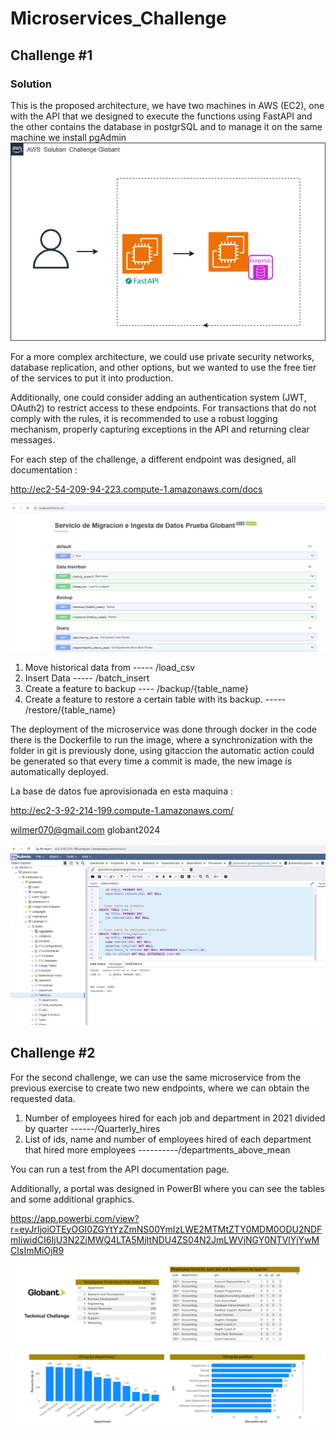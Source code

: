 # Microservices_Challenge

## Challenge #1
### Solution
This is the proposed architecture, we have two machines in AWS (EC2), one with the API that we designed to execute the functions using FastAPI and the other contains the database in postgrSQL and to manage it on the same machine we install pgAdmin
![arquitectura](https://github.com/wagamezj/microservices_challenge/blob/main/images/challenge.drawio.png)

For a more complex architecture, we could use private security networks, database replication, and other options, but we wanted to use the free tier of the services to put it into production.

Additionally, one could consider adding an authentication system (JWT, OAuth2) to restrict access to these endpoints. 
For transactions that do not comply with the rules, it is recommended to use a robust logging mechanism, properly capturing exceptions in the API and returning clear messages.

For each step of the challenge, a different endpoint was designed, all documentation  : 

http://ec2-54-209-94-223.compute-1.amazonaws.com/docs

![documentation](https://github.com/wagamezj/microservices_challenge/blob/main/images/documentation.png)

1. Move historical data from ----- /load_csv
2. Insert Data ----- /batch_insert  
3. Create a feature to backup  ---- /backup/{table_name}
4. Create a feature to restore a certain table with its backup. ----- /restore/{table_name}

The deployment of the microservice was done through docker in the code there is the Dockerfile to run the image, where a synchronization with the folder in git is previously done, using gitaccion the automatic action could be generated so that every time a commit is made, the new image is automatically deployed.

La base de datos fue aprovisionada en esta maquina :

http://ec2-3-92-214-199.compute-1.amazonaws.com/

wilmer070@gmail.com
globant2024

![database](https://github.com/wagamezj/microservices_challenge/blob/main/images/db_postgrSQL.png)

## Challenge #2

For the second challenge, we can use the same microservice from the previous exercise to create two new endpoints, where we can obtain the requested data.

1. Number of employees hired for each job and department in 2021 divided by quarter ------/Quarterly_hires
2. List of ids, name and number of employees hired of each department that hired more employees ----------/departments_above_mean

You can run a test from the API documentation page.

Additionally, a portal was designed in PowerBI where you can see the tables and some additional graphics.

https://app.powerbi.com/view?r=eyJrIjoiOTEyOGI0ZGYtYzZmNS00YmIzLWE2MTMtZTY0MDM0ODU2NDFmIiwidCI6IjU3N2ZjMWQ4LTA5MjItNDU4ZS04N2JmLWVjNGY0NTVlYjYwMCIsImMiOjR9

![dash](https://github.com/wagamezj/microservices_challenge/blob/main/images/powerBIdash.png)







   
















